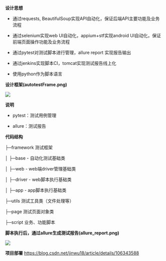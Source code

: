 **设计思想**

- 通过requests, BeautifulSoup实现API自动化，保证后端API主要功能及业务流程

- 通过selenium实现web UI自动化，appium+stf实现android UI自动化，保证前端页面操作功能及业务流程

- 通过pytest对测试脚本进行管理，allure report 实现报告输出

- 通过jenkins实现脚本CI，tomcat实现测试报告线上化

- 使用python作为脚本语言

**设计框架(autotestFrame.png)**

![](https://github.com/jinwu18/web-app-h5-api-pyTestAutomation/blob/master/autotestFrame.png)

**说明** 

- pytest：测试用例管理

- allure：测试报告

**代码结构** 

├─framework 测试框架

│  ├─base - 自动化测试基础类

│  ├─web - web端driver管理基础类

│  ├─driver - web脚本执行基础类

│  ├─app - app脚本执行基础类

├─utils 测试工具类（文件处理等）

├─page 测试页面对象类

├─script 业务、功能脚本


**脚本执行后，通过allure生成测试报告(allure_report.png)**

![](https://github.com/jinwu18/web-app-h5-api-pyTestAutomation/blob/master/allure_report.png)

**项目部署**
https://blog.csdn.net/jinwu18/article/details/106343588

